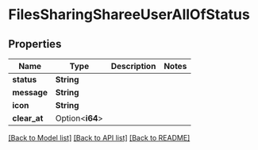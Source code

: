 # FilesSharingShareeUserAllOfStatus

## Properties

Name | Type | Description | Notes
------------ | ------------- | ------------- | -------------
**status** | **String** |  | 
**message** | **String** |  | 
**icon** | **String** |  | 
**clear_at** | Option<**i64**> |  | 

[[Back to Model list]](../README.md#documentation-for-models) [[Back to API list]](../README.md#documentation-for-api-endpoints) [[Back to README]](../README.md)


